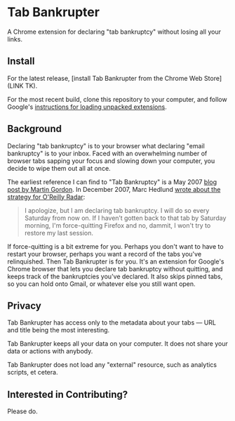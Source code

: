 # Tab Bankrupter

A Chrome extension for declaring "tab bankruptcy" without losing all your links.

## Install

For the latest release, [install Tab Bankrupter from the Chrome Web Store](LINK TK).

For the most recent build, clone this repository to your computer, and follow Google's [instructions for loading unpacked extensions](http://developer.chrome.com/extensions/getstarted.html#unpacked).

## Background

Declaring "tab bankruptcy" is to your browser what declaring "email bankruptcy" is to your inbox. Faced with an overwhelming number of browser tabs sapping your focus and slowing down your computer, you decide to wipe them out all at once.

The earliest reference I can find to "Tab Bankruptcy" is a May 2007 [blog post by Martin Gordon](http://www.martingordon.org/blog/2007/05/28/blogging-productivity-tip-declare-tab-bankruptcy/). In December 2007, Marc Hedlund [wrote about the strategy for O'Reilly Radar](http://radar.oreilly.com/2007/12/tab-bankruptcy.html):

> I apologize, but I am declaring tab bankruptcy. I will do so every Saturday from now on. If I haven’t gotten back to that tab by Saturday morning, I'm force-quitting Firefox and no, dammit, I won't try to restore my last session.

If force-quitting is a bit extreme for you. Perhaps you don't want to have to restart your browser, perhaps you want a record of the tabs you've relinquished. Then Tab Bankrupter is for you. It's an extension for Google's Chrome browser that lets you declare tab bankruptcy without quitting, and keeps track of the bankruptcies you've declared. It also skips pinned tabs, so you can hold onto Gmail, or whatever else you still want open.

## Privacy

Tab Bankrupter has access only to the metadata about your tabs — URL and title being the most interesting.

Tab Bankrupter keeps all your data on your computer. It does not  share your data or actions with anybody.

Tab Bankrupter does not load any "external" resource, such as analytics scripts, et cetera.

## Interested in Contributing?

Please do.